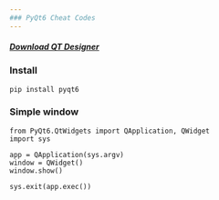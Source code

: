 ```yaml
---
### PyQt6 Cheat Codes
---
```


#### *[Download QT Designer](https://build-system.fman.io/qt-designer-download)*

### Install
```
pip install pyqt6
```

### Simple window
```
from PyQt6.QtWidgets import QApplication, QWidget
import sys

app = QApplication(sys.argv)
window = QWidget()
window.show()

sys.exit(app.exec())
```

